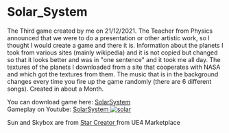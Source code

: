 # Solar_System
The Third game created by me on 21/12/2021. The Teacher from Physics announced that we were to do a presentation or other artistic work, so I thought I would create a game and there it is. Information about the planets I took from various sites (mainly wikipedia) and it is not copied but changed so that it looks better and was in "one sentence" and it took me all day. The textures of the planets I downloaded from a site that cooperates with NASA and which got the textures from them. The music that is in the background changes every time you fire up the game randomly (there are 6 different songs). Created in about a Month.<br/>

You can download game here: <a href="https://drive.google.com/file/d/1XzQs0lz0pxwqT-FCwIYTplAdTuWaqvtk/view?usp=share_link"> SolarSystem </a> <br/>
Gameplay on Youtube: <a href="https://www.youtube.com/watch?v=0rgCw1-b5Ps"> SolarSystem
![solar](https://user-images.githubusercontent.com/131354098/233378713-70e7c5a2-d2cf-4786-abdc-a283e2fb151c.jpg)
</a><br/>

Sun and Skybox are from <a href="https://www.unrealengine.com/marketplace/en-US/product/star-creator?sessionInvalidated=true"> Star Creator <a/> from UE4 Marketplace
